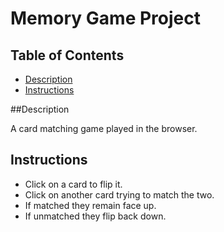 # Memory Game Project

## Table of Contents

* [Description](#Description)
* [Instructions](#Instructions)

##Description

A card matching game played in the browser.

## Instructions

* Click on a card to flip it.
* Click on another card trying to match the two.
* If matched they remain face up.
* If unmatched they flip back down.